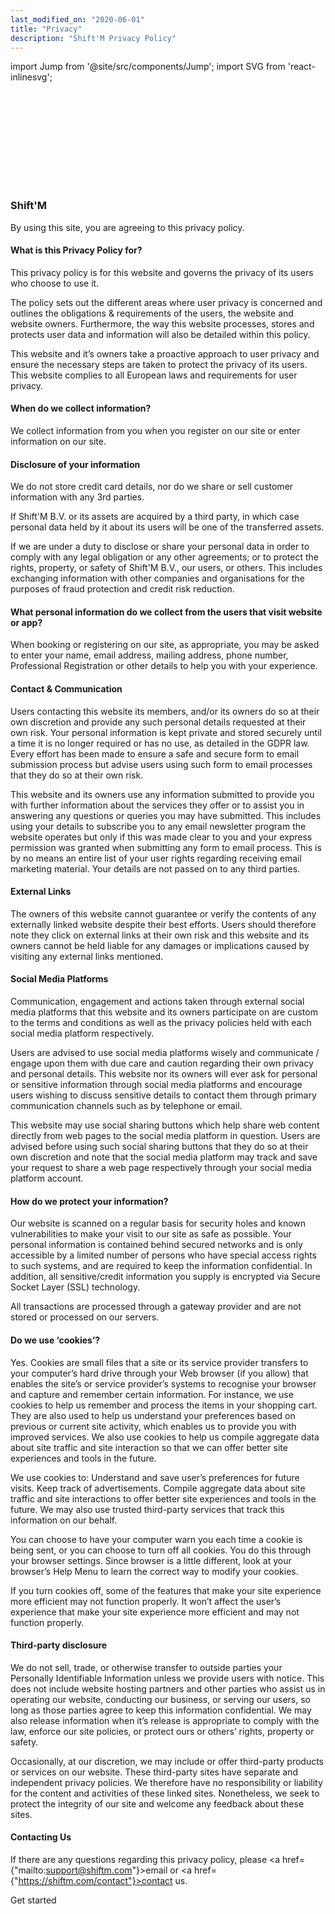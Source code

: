```yaml
---
last_modified_on: "2020-06-01"
title: "Privacy"
description: "Shift'M Privacy Policy"
---
```


import Jump from '@site/src/components/Jump';
import SVG from 'react-inlinesvg';

<SVG src="/img/shutterstock_1746423416-min.svg" />


### Shift'M

By using this site, you are agreeing to this privacy policy.

#### What is this Privacy Policy for?

This privacy policy is for this website and governs the privacy of its users who choose to use it.

The policy sets out the different areas where user privacy is concerned and outlines the obligations & requirements of the users, the website and website owners. Furthermore, the way this website processes, stores and protects user data and information will also be detailed within this policy.

This website and it’s owners take a proactive approach to user privacy and ensure the necessary steps are taken to protect the privacy of its users. This website complies to all European laws and requirements for user privacy.

#### When do we collect information?

We collect information from you when you register on our site or enter information on our site.

#### Disclosure of your information

We do not store credit card details, nor do we share or sell customer information with any 3rd parties.

If Shift'M B.V. or its assets are acquired by a third party, in which case personal data held by it about its users will be one of the transferred assets.

If we are under a duty to disclose or share your personal data in order to comply with any legal obligation or any other agreements; or to protect the rights, property, or safety of Shift'M B.V., our users, or others. This includes exchanging information with other companies and organisations for the purposes of fraud protection and credit risk reduction.

#### What personal information do we collect from the users that visit website or app?

When booking or registering on our site, as appropriate, you may be asked to enter your name, email address, mailing address, phone number, Professional Registration or other details to help you with your experience.

#### Contact & Communication

Users contacting this website its members, and/or its owners do so at their own discretion and provide any such personal details requested at their own risk. Your personal information is kept private and stored securely until a time it is no longer required or has no use, as detailed in the GDPR law. Every effort has been made to ensure a safe and secure form to email submission process but advise users using such form to email processes that they do so at their own risk.

This website and its owners use any information submitted to provide you with further information about the services they offer or to assist you in answering any questions or queries you may have submitted. This includes using your details to subscribe you to any email newsletter program the website operates but only if this was made clear to you and your express permission was granted when submitting any form to email process. This is by no means an entire list of your user rights regarding receiving email marketing material. Your details are not passed on to any third parties.

#### External Links

The owners of this website cannot guarantee or verify the contents of any externally linked website despite their best efforts. Users should therefore note they click on external links at their own risk and this website and its owners cannot be held liable for any damages or implications caused by visiting any external links mentioned.

#### Social Media Platforms

Communication, engagement and actions taken through external social media platforms that this website and its owners participate on are custom to the terms and conditions as well as the privacy policies held with each social media platform respectively.

Users are advised to use social media platforms wisely and communicate / engage upon them with due care and caution regarding their own privacy and personal details. This website nor its owners will ever ask for personal or sensitive information through social media platforms and encourage users wishing to discuss sensitive details to contact them through primary communication channels such as by telephone or email.

This website may use social sharing buttons which help share web content directly from web pages to the social media platform in question. Users are advised before using such social sharing buttons that they do so at their own discretion and note that the social media platform may track and save your request to share a web page respectively through your social media platform account.

#### How do we protect your information?

Our website is scanned on a regular basis for security holes and known vulnerabilities to make your visit to our site as safe as possible. Your personal information is contained behind secured networks and is only accessible by a limited number of persons who have special access rights to such systems, and are required to keep the information confidential. In addition, all sensitive/credit information you supply is encrypted via Secure Socket Layer (SSL) technology.

All transactions are processed through a gateway provider and are not stored or processed on our servers.

#### Do we use ‘cookies’?

Yes. Cookies are small files that a site or its service provider transfers to your computer’s hard drive through your Web browser (if you allow) that enables the site’s or service provider’s systems to recognise your browser and capture and remember certain information. For instance, we use cookies to help us remember and process the items in your shopping cart. They are also used to help us understand your preferences based on previous or current site activity, which enables us to provide you with improved services. We also use cookies to help us compile aggregate data about site traffic and site interaction so that we can offer better site experiences and tools in the future.

We use cookies to: Understand and save user’s preferences for future visits. Keep track of advertisements. Compile aggregate data about site traffic and site interactions to offer better site experiences and tools in the future. We may also use trusted third-party services that track this information on our behalf.

You can choose to have your computer warn you each time a cookie is being sent, or you can choose to turn off all cookies. You do this through your browser settings. Since browser is a little different, look at your browser’s Help Menu to learn the correct way to modify your cookies.

If you turn cookies off, some of the features that make your site experience more efficient may not function properly. It won’t affect the user’s experience that make your site experience more efficient and may not function properly.

#### Third-party disclosure

We do not sell, trade, or otherwise transfer to outside parties your Personally Identifiable Information unless we provide users with notice. This does not include website hosting partners and other parties who assist us in operating our website, conducting our business, or serving our users, so long as those parties agree to keep this information confidential. We may also release information when it’s release is appropriate to comply with the law, enforce our site policies, or protect ours or others’ rights, property or safety.

Occasionally, at our discretion, we may include or offer third-party products or services on our website. These third-party sites have separate and independent privacy policies. We therefore have no responsibility or liability for the content and activities of these linked sites. Nonetheless, we seek to protect the integrity of our site and welcome any feedback about these sites.

#### Contacting Us

If there are any questions regarding this privacy policy, please <a href={"mailto:support@shiftm.com"}>email</a> or <a href={"https://shiftm.com/contact"}>contact</a> us.


<Jump to="/guides/getting-started/">Get started</Jump>
